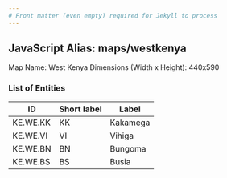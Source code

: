 ```yaml
---
# Front matter (even empty) required for Jekyll to process
---
```


## JavaScript Alias: maps/westkenya

Map Name: West Kenya
Dimensions (Width x Height): 440x590

### List of Entities

ID | Short label | Label
---|---|---|
KE.WE.KK|KK|Kakamega
KE.WE.VI|VI|Vihiga
KE.WE.BN|BN|Bungoma
KE.WE.BS|BS|Busia
